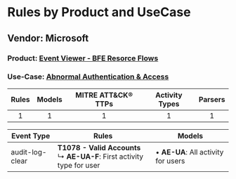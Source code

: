 Rules by Product and UseCase
============================
Vendor: Microsoft
-----------------
### Product: [Event Viewer - BFE Resorce Flows](../ds_microsoft_event_viewer_-_bfe_resorce_flows.md)
### Use-Case: [Abnormal Authentication & Access](../../../../UseCases/uc_abnormal_authentication_&_access.md)

| Rules | Models | MITRE ATT&CK® TTPs | Activity Types | Parsers |
|:-----:|:------:|:------------------:|:--------------:|:-------:|
|   1   |   1    |         1          |       1        |    1    |

| Event Type      | Rules    | Models    |
| ---- | ---- | ---- |
| audit-log-clear | <b>T1078 - Valid Accounts</b><br> ↳ <b>AE-UA-F</b>: First activity type for user |  • <b>AE-UA</b>: All activity for users |